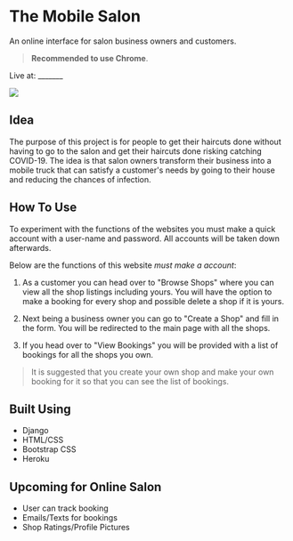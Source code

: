 # The Mobile Salon
An online interface for salon business owners and customers.

> **Recommended to use Chrome**.

Live at: _______

![](https://i.imgur.com/i3IywTu.png)

## Idea
The purpose of this project is for people to get their haircuts done without having to go to the salon and get their haircuts 
done risking catching COVID-19. The idea is that salon owners transform their business into a mobile truck that can satisfy 
a customer's needs by going to their house and reducing the chances of infection.

## How To Use
To experiment with the functions of the websites you must make a quick account with a user-name and password. All accounts will be taken down afterwards.

Below are the functions of this website *must make a account*:

1) As a customer you can head over to "Browse Shops" where you can view all the shop listings including yours. You will have the option to make a booking for every shop and possible delete a shop if it is yours.

2) Next being a business owner you can go to "Create a Shop" and fill in the form. You will be redirected to the main page with all the shops.

3) If you head over to "View Bookings" you will be provided with a list of bookings for all the shops you own.

> It is suggested that you create your own shop and make your own booking for it so that you can see the list of bookings.

## Built Using
- Django
- HTML/CSS
- Bootstrap CSS
- Heroku

## Upcoming for Online Salon
- User can track booking
- Emails/Texts for bookings
- Shop Ratings/Profile Pictures
